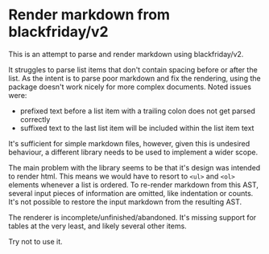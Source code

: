 # Render markdown from blackfriday/v2

This is an attempt to parse and render markdown using blackfriday/v2.

It struggles to parse list items that don't contain spacing before or
after the list. As the intent is to parse poor markdown and fix the
rendering, using the package doesn't work nicely for more complex
documents. Noted issues were:

- prefixed text before a list item with a trailing colon does not get parsed correctly
- suffixed text to the last list item will be included within the list item text

It's sufficient for simple markdown files, however, given this is undesired
behaviour, a different library needs to be used to implement a wider scope.

The main problem with the library seems to be that it's design was intended
to render html. This means we would have to resort to `<ul>` and `<ol>` elements
whenever a list is ordered. To re-render markdown from this AST, several
input pieces of information are omitted, like indentation or counts. It's not
possible to restore the input markdown from the resulting AST.

The renderer is incomplete/unfinished/abandoned. It's missing support for
tables at the very least, and likely several other items.

Try not to use it.